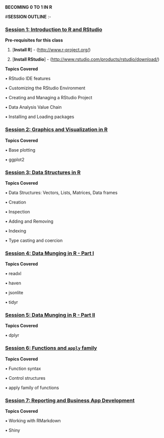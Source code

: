 **BECOMING 0 TO 1 IN R**

#**SESSION OUTLINE** :-

### [Session 1: Introduction to R and RStudio](./sessions/w1/)

**Pre-requisites for this class**

1.	[**Install R**] - (http://www.r-project.org/)

2.	[**Install RStudio**] - (http://www.rstudio.com/products/rstudio/download/)

**Topics Covered**

•	RStudio IDE features

•	Customizing the RStudio Environment

•	Creating and Managing a RStudio Project

•	Data Analysis Value Chain

•	Installing and Loading packages

### [Session 2: Graphics and Visualization in R](./sessions/w2/)

**Topics Covered**

•	Base plotting

•	ggplot2

### [Session 3: Data Structures in R](./sessions/w3/)

**Topics Covered**

•	Data Structures: Vectors, Lists, Matrices, Data frames

•	Creation

•	Inspection

•	Adding and Removing

•	Indexing

•	Type casting and coercion

### [Session 4: Data Munging in R - Part I](./sessions/w4/)

**Topics Covered**

•	readxl

•	haven

•	jsonlite

•	tidyr

### [Session 5: Data Munging in R - Part II](./sessions/w5/)

**Topics Covered**

•	dplyr

### [Session 6:  Functions and ```apply``` family](./sessions/w6/)

**Topics Covered**

•	Function syntax

•	Control structures

•	apply family of functions

### [Session 7: Reporting and Business App Development](./sessions/w7/)

**Topics Covered**

•	Working with RMarkdown

•	Shiny



